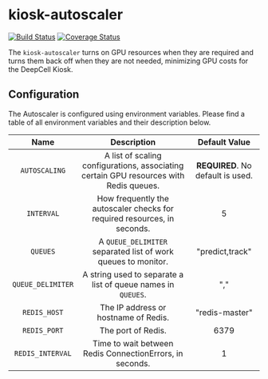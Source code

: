 # kiosk-autoscaler

[![Build Status](https://travis-ci.com/vanvalenlab/kiosk-autoscaler.svg?branch=master)](https://travis-ci.com/vanvalenlab/kiosk-autoscaler)
[![Coverage Status](https://coveralls.io/repos/github/vanvalenlab/kiosk-autoscaler/badge.svg?branch=master)](https://coveralls.io/github/vanvalenlab/kiosk-autoscaler?branch=master)

The `kiosk-autoscaler` turns on GPU resources when they are required and turns them back off when they are not needed, minimizing GPU costs for the DeepCell Kiosk.

## Configuration

The Autoscaler is configured using environment variables. Please find a table of all environment variables and their description below.

| Name | Description | Default Value |
| :---: | :---: | :---: |
| `AUTOSCALING` | A list of scaling configurations, associating certain GPU resources with Redis queues. | **REQUIRED**. No default is used. |
| `INTERVAL` | How frequently the autoscaler checks for required resources, in seconds. | 5 |
| `QUEUES` | A `QUEUE_DELIMITER` separated list of work queues to monitor. | "predict,track" |
| `QUEUE_DELIMITER` | A string used to separate a list of queue names in `QUEUES`. | "," |
| `REDIS_HOST` | The IP address or hostname of Redis. | "redis-master" |
| `REDIS_PORT` | The port of Redis. | 6379 |
| `REDIS_INTERVAL` | Time to wait between Redis ConnectionErrors, in seconds. | 1 |
